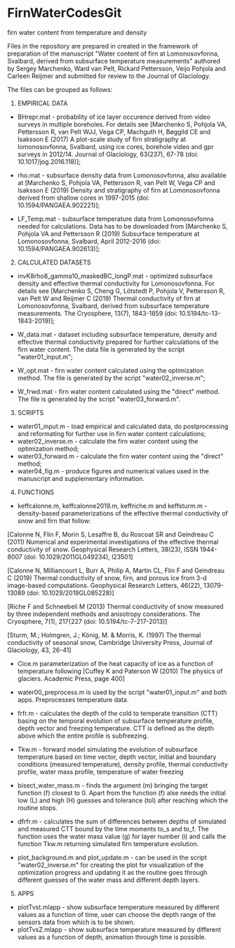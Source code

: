 # FirnWaterCodesGit
firn water content from temperature and density

Files in the repository are prepared in created in the framework of preparation of the manuscript "Water content of firn at Lomonosovfonna, Svalbard, derived from subsurface temperature measurements" authored by Sergey Marchenko, Ward van Pelt, Rickard Pettersson, Veijo Pohjola and Carleen Reijmer and submitted for review to the Journal of Glaciology.

The files can be grouped as follows:

1) EMPIRICAL DATA
* BHrepr.mat - probability of ice layer occurence derived from video surveys in multiple boreholes. For details see [Marchenko S, Pohjola VA, Pettersson R, van Pelt WJJ, Vega CP, Machguth H, Bøggild CE and Isaksson E (2017) A plot-scale study of firn stratigraphy at lomonosovfonna, Svalbard, using ice cores, borehole video and gpr surveys in 2012/14. Journal of Glaciology, 63(237), 67-78 (doi: 10.1017/jog.2016.118)];

* rho.mat - subsurface density data from Lomonosovfonna, also available at [Marchenko S, Pohjola VA, Pettersson R, van Pelt W, Vega CP and Isaksson E (2019) Density and stratigraphy of firn at Lomonosovfonna derived from shallow cores in 1997-2015 (doi: 10.1594/PANGAEA.902221)];

* LF_Temp.mat - subsurface temperature data from Lomonosovfonna needed for calculations. Data has to be downloaded from [Marchenko S, Pohjola VA and Pettersson R (2019) Subsurface temperature at Lomonosovfonna, Svalbard, April 2012-2016 (doi: 10.1594/PANGAEA.902613)];



2) CALCULATED DATASETS
* invK8rho8_gamma10_maskedBC_longP.mat - optimized subsurface density and effective thermal conductivity for Lomonosovfonna. For details see [Marchenko S, Cheng G, Lötstedt P, Pohjola V, Pettersson R, van Pelt W and Reijmer C (2019) Thermal conductivity of firn at Lomonosovfonna, Svalbard, derived from subsurface temperature measurements. The Cryosphere, 13(7), 1843-1859 (doi: 10.5194/tc-13-1843-2019)];

* W_data.mat - dataset including subsurface temperature, density and effective thermal conductivity prepared for further calculations of the firn water content. The data file is generated by the script "water01_input.m";

* W_opt.mat - firn water content calculated using the optimization method. The file is generated by the script "water02_inverse.m";

* W_frwd.mat - firn water content calculated using the "direct" method. The file is generated by the script "water03_forward.m".

3) SCRIPTS
* water01_input.m - load empirical and calculated data, do postprocessing and reformating for further use in firn water content calculations;
* water02_inverse.m - calculate the firn water content using the optimization method;
* water03_forward.m - calculate the firn water content using the "direct" method;
* water04_fig.m - produce figures and numerical values used in the manuscript and supplementary information.

4) FUNCTIONS
* keffcalonne.m, keffcalonne2019.m, keffriche.m and keffsturm.m - density-based parameterizations of the effective thermal conductivity of snow and firn that follow:

[Calonne N, Flin F, Morin S, Lesaffre B, du Roscoat SR and Geindreau C (2011) Numerical and experimental investigations of the effective thermal conductivity of snow. Geophysical Research Letters, 38(23), ISSN 1944-8007 (doi: 10.1029/2011GL049234), l23501]

[Calonne N, Milliancourt L, Burr A, Philip A, Martin CL, Flin F and Geindreau C (2019) Thermal conductivity of snow, firn, and porous ice from 3-d image-based computations. Geophysical Research Letters, 46(22), 13079-13089 (doi: 10.1029/2019GL085228)]

[Riche F and Schneebeli M (2013) Thermal conductivity of snow measured by three independent methods and anisotropy considerations. The Cryosphere, 7(1), 217{227 (doi: 10.5194/tc-7-217-2013)]

[Sturm, M.; Holmgren, J.; König, M. & Morris, K. (1997) The thermal conductivity of seasonal snow, Cambridge University Press, Journal of Glaciology, 43, 26-41]

* Cice.m parameterization of the heat capacity of ice as a function of temperature following [Cuffey K and Paterson W (2010) The physics of glaciers. Academic Press, page 400]

* water00_preprocess.m is used by the script "water01_input.m" and both apps. Preprocesses temperature data.

* frfr.m - calculates the depth of the cold to temperate transition (CTT) basing on the temporal evolution of subsurface temperature profile, depth vector and freezing temperature. CTT is defined as the depth above which the entire profile is subfreezing.

* Tkw.m - forward model simulating the evolution of subsurface temperature based on time vector, depth vector, initial and boundary conditions (measured temperature), density profile, thermal conductivity profile, water mass profile, temperature of water freezing

* bisect_water_mass.m - finds the argument (m) bringing the target function (f) closest to 0. Apart from the function (f) alse needs the initial low (L) and high (H) guesses and tolerance (tol) after reaching which the routine stops.

* dfrfr.m - calculates the sum of differences between depths of simulated and measured CTT bound by the time moments to_s and to_f. The function uses the water mass value (g) for layer number (i) and calls the function Tkw.m returning simulated firn temperature evolution.

* plot_background.m and plot_update.m - can be used in the script "water02_inverse.m" for creating the plot for visualization of the optimization progress and updating it as the routine goes through different guesses of the water mass and different depth layers.


5) APPS
* plotTvst.mlapp - show subsurface temperature measured by different values as a function of time, user can choose the depth range of the sensors data from which is to be shown.
* plotTvsZ.mlapp - show subsurface temperature measured by different values as a function of depth, animation through time is possible.
